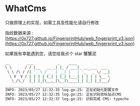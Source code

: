 # WhatCms
只做原理上的实现，如需工具及性能化请自行修改

指纹数据来源 : [https://0x727.github.io/FingerprintHub/web_fingerprint_v3.json](https://0x727.github.io/FingerprintHub/web_fingerprint_v3.json)

如果我有幸能遇到您，请您给我点个 star 蟹蟹泥

```bash
__        ___           _    ____
\ \      / / |__   __ _| |_ / ___|_ __ ___  ___
 \ \ /\ / /| '_ \ / _` | __| |   | '_ ` _ \/ __|
  \ V  V / | | | | (_| | |_| |___| | | | | \__ \
   \_/\_/  |_| |_|\__,_|\__|\____|_| |_| |_|___/
_________________________________________________
INFO: 2023/05/27 12:32:35 log.go:25: 正在初始化配置文件
INFO: 2023/05/27 12:32:35 log.go:25: 正在识别目标站点CMS
INFO: 2023/05/27 12:32:37 log.go:25: 识别完成 CMS: typecho
```
